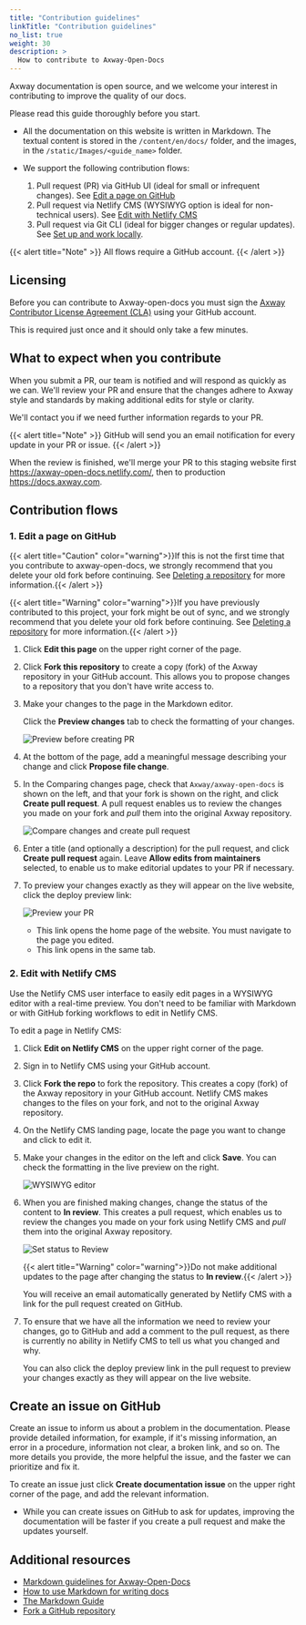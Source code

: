 ```yaml
---
title: "Contribution guidelines"
linkTitle: "Contribution guidelines"
no_list: true
weight: 30
description: >
  How to contribute to Axway-Open-Docs
---
```


Axway documentation is open source, and we welcome your interest in contributing to improve the quality of our docs.

Please read this guide thoroughly before you start.

* All the documentation on this website is written in Markdown. The textual content is stored in the `/content/en/docs/` folder, and the images, in the `/static/Images/<guide_name>` folder.

* We support the following contribution flows:

  1. Pull request (PR) via GitHub UI (ideal for small or infrequent changes). See [Edit a page on GitHub](#1-edit-a-page-on-github)
  2. Pull request via Netlify CMS (WYSIWYG option is ideal for non-technical users). See [Edit with Netlify CMS](#2-edit-with-netlify-cms)
  3. Pull request via Git CLI (ideal for bigger changes or regular updates). See [Set up and work locally](/docs/contribution_guidelines/setup_work_locally).

{{< alert title="Note" >}}
All flows require a GitHub account.
{{< /alert >}}

## Licensing

Before you can contribute to Axway-open-docs you must sign the [Axway Contributor License Agreement (CLA)](https://cla.axway.com/) using your GitHub account.

This is required just once and it should only take a few minutes.

## What to expect when you contribute

When you submit a PR, our team is notified and will respond as quickly as we can. We'll review your PR and ensure that the changes adhere to Axway style and standards by making additional edits for style or clarity.

We'll contact you if we need further information regards to your PR.

{{< alert title="Note" >}}
GitHub will send you an email notification for every update in your PR or issue.
{{< /alert >}}

When the review is finished, we'll merge your PR to this staging website first <https://axway-open-docs.netlify.com/>, then to production <https://docs.axway.com>.

## Contribution flows

### 1. Edit a page on GitHub

{{< alert title="Caution" color="warning">}}If this is not the first time that you contribute to axway-open-docs, we strongly recommend that you delete your old fork before continuing. See [Deleting a repository](/blog/2019/10/15/deleting-an-old-fork-before-contributing-to-axway-documentation/) for more information.{{< /alert >}}

{{< alert title="Warning" color="warning">}}If you have previously contributed to this project, your fork might be out of sync, and we strongly recommend that you delete your old fork before continuing. See [Deleting a repository](/blog/2019/10/15/deleting-an-old-fork-before-contributing-to-axway-documentation/) for more information.{{< /alert >}}

1. Click **Edit this page** on the upper right corner of the page.
2. Click **Fork this repository** to create a copy (fork) of the Axway repository in your GitHub account. This allows you to propose changes to a repository that you don't have write access to.
3. Make your changes to the page in the Markdown editor.

    Click the **Preview changes** tab to check the formatting of your changes.

    ![Preview before creating PR](/Images/contributing/netlify_preview_beforecreating_PR.png)

4. At the bottom of the page, add a meaningful message describing your change and click **Propose file change**.
5. In the Comparing changes page, check that `Axway/axway-open-docs` is shown on the left, and that your fork is shown on the right, and click **Create pull request**. A pull request enables us to review the changes you made on your fork and _pull_ them into the original Axway repository.

    ![Compare changes and create pull request](/Images/contributing/compare_changes_pr.png)

6. Enter a title (and optionally a description) for the pull request, and click **Create pull request** again. Leave **Allow edits from maintainers** selected, to enable us to make editorial updates to your PR if necessary.

7. To preview your changes exactly as they will appear on the live website, click the deploy preview link:

    ![Preview your PR](/Images/contributing/netlify_preview_PR.png)

    * This link opens the home page of the website. You must navigate to the page you edited.
    * This link opens in the same tab.

### 2. Edit with Netlify CMS

Use the Netlify CMS user interface to easily edit pages in a WYSIWYG editor with a real-time preview. You don't need to be familiar with Markdown or with GitHub forking workflows to edit in Netlify CMS.

To edit a page in Netlify CMS:

1. Click **Edit on Netlify CMS** on the upper right corner of the page.
2. Sign in to Netlify CMS using your GitHub account.
3. Click **Fork the repo** to fork the repository. This creates a copy (fork) of the Axway repository in your GitHub account. Netlify CMS makes changes to the files on your fork, and not to the original Axway repository.
4. On the Netlify CMS landing page, locate the page you want to change and click to edit it.
5. Make your changes in the editor on the left and click **Save**. You can check the formatting in the live preview on the right.

    ![WYSIWYG editor](/Images/contributing/netlify_WYSIWYGeditor.png)

6. When you are finished making changes, change the status of the content to **In review**. This creates a pull request, which enables us to review the changes you made on your fork using Netlify CMS and _pull_ them into the original Axway repository.

    ![Set status to Review](/Images/contributing/netlify_setstatustoreview.png)

    {{< alert title="Warning" color="warning">}}Do not make additional updates to the page after changing the status to **In review**.{{< /alert >}}

    You will receive an email automatically generated by Netlify CMS with a link for the pull request created on GitHub.

7. To ensure that we have all the information we need to review your changes, go to GitHub and add a comment to the pull request, as there is currently no ability in Netlify CMS to tell us what you changed and why.

    You can also click the deploy preview link in the pull request to preview your changes exactly as they will appear on the live website.

## Create an issue on GitHub

Create an issue to inform us about a problem in the documentation. Please provide detailed information, for example, if it's missing information, an error in a procedure, information not clear, a broken link, and so on. The more details you provide, the more helpful the issue, and the faster we can prioritize and fix it.

To create an issue just click **Create documentation issue** on the upper right corner of the page, and add the relevant information.

* While you can create issues on GitHub to ask for updates, improving the documentation will be faster if you create a pull request and make the updates yourself.

## Additional resources

* [Markdown guidelines for Axway-Open-Docs](/docs/contribution_guidelines/writing_markdown/)
* [How to use Markdown for writing docs](https://docs.microsoft.com/en-us/contribute/how-to-write-use-markdown)
* [The Markdown Guide](https://www.markdownguide.org/)
* [Fork a GitHub repository](https://help.github.com/en/articles/fork-a-repo)
